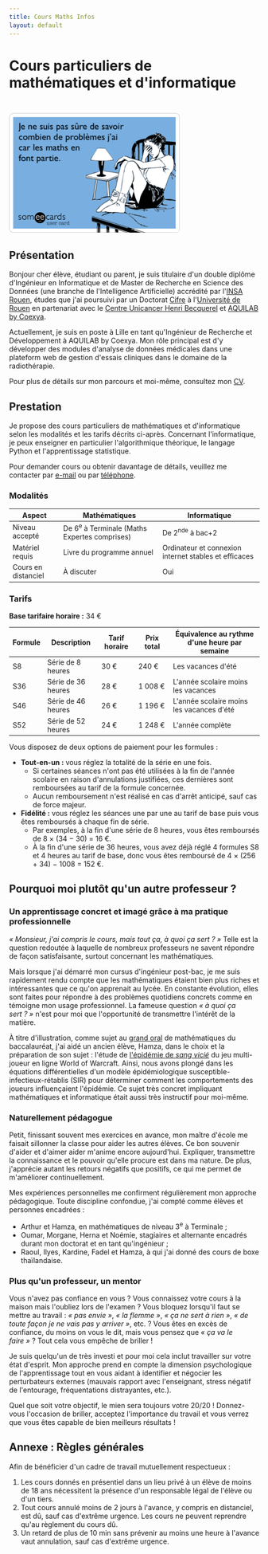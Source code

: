 ```yaml
---
title: Cours Maths Infos
layout: default
---
```


# Cours particuliers de mathématiques et d'informatique

<img alt="Humour — Je ne suis pas sûre de savoir combien de problèmes j'ai car les maths en font partie." class="center" src="assets/images/humour-pas-sure-nb-prb-maths.png" style="height: 240px; margin-top: 26px;">

## Présentation

Bonjour cher élève, étudiant ou parent, je suis titulaire d'un double diplôme d'Ingénieur en Informatique et de Master
de Recherche en Science des Données (une branche de l'Intelligence Artificielle) accrédité par
l'[INSA Rouen](https://www.insa-rouen.fr/formation/specialites-ingenieurses/informatique-et-technologie-de-linformation),
études que j'ai poursuivi par un Doctorat [Cifre](https://www.anrt.asso.fr/fr/le-dispositif-cifre-7844) à
l'[Université de Rouen](https://ed-miis.normandie-univ.fr/) en partenariat avec
le [Centre Unicancer Henri Becquerel](https://www.becquerel.fr/le-centre/la-recherche/recherche-fondamentale-et-translationnelle/)
et [AQUILAB by Coexya](https://www.aquilab.com).

Actuellement, je suis en poste à Lille en tant qu'Ingénieur de Recherche et Développement à AQUILAB by Coexya.
Mon rôle principal est d'y développer des modules d'analyse de données médicales dans une plateform web de gestion d'essais cliniques dans le domaine de la radiothérapie.

Pour plus de détails sur mon parcours et moi-même, consultez mon [CV](index.md).

## Prestation

Je propose des cours particuliers de mathématiques et d'informatique selon les modalités et les tarifs décrits ci-après.
Concernant l'informatique, je peux enseigner en particulier l'algorithmique théorique, le langage Python et l'apprentissage statistique.

Pour demander cours ou obtenir davantage de détails, veuillez me contacter par
<a href="{{ 'mailto:' ~ site.author.email ~ '?subject=Cours particuliers - Prénom NOM - Matières&body=(1) Modifiez l'objet du mail en précisant le nom complet de l'élève potentiel et les matières qui vous intéressent. (2) Renseignez directement vos disponibilités si vous les connaissez. (3) Renseignez votre numéro de téléphone pour être recontacté.'}}">
e-mail</a>
ou par
<a href="{{ 'tel:' ~ site.author.phone }}">téléphone</a>.

### Modalités

| Aspect              | Mathématiques                                             | Informatique                                          |
|---------------------|-----------------------------------------------------------|-------------------------------------------------------|
| Niveau accepté      | De 6<sup>e</sup> à Terminale (Maths Expertes comprises) | De 2<sup>nde</sup> à bac+2                            |
| Matériel requis     | Livre du programme annuel                                 | Ordinateur et connexion internet stables et efficaces |
| Cours en distanciel | À discuter                                                | Oui                                                   |

### Tarifs

**Base tarifaire horaire :** 34 €

| Formule | Description        | Tarif horaire | Prix total | Équivalence au rythme d'une heure par semaine |
|---------|--------------------|---------------|------------|-----------------------------------------------|
| S8      | Série de 8 heures  | 30 €          | 240 €      | Les vacances d'été                            |
| S36     | Série de 36 heures | 28 €          | 1 008 €    | L'année scolaire moins les vacances           |
| S46     | Série de 46 heures | 26 €          | 1 196 €    | L'année scolaire moins les vacances d'été     |
| S52     | Série de 52 heures | 24 €          | 1 248 €    | L'année complète                              |

Vous disposez de deux options de paiement pour les formules :
* **Tout-en-un :** vous réglez la totalité de la série en une fois.
  * Si certaines séances n'ont pas été utilisées à la fin de l'année scolaire en raison d'annulations justifiées, ces dernières sont remboursées au tarif de la formule concernée. 
  * Aucun remboursement n'est réalisé en cas d'arrêt anticipé, sauf cas de force majeur.
* **Fidélité :** vous réglez les séances une par une au tarif de base puis vous êtes remboursés à chaque fin de série. 
  * Par exemples, à la fin d'une série de 8 heures, vous êtes remboursés de 8 × (34 − 30) = 16 €. 
  * À la fin d'une série de 36 heures, vous avez déjà réglé 4 formules S8 et 4 heures au tarif de base, donc vous êtes remboursé de 4 × (256 + 34) − 1008 = 152 €.

## Pourquoi moi plutôt qu'un autre professeur ?

### Un apprentissage concret et imagé grâce à ma pratique professionnelle

_« Monsieur, j'ai compris le cours, mais tout ça, à quoi ça sert ? »_ Telle est la question redoutée à laquelle de
nombreux professeurs ne savent répondre de façon satisfaisante, surtout concernant les mathématiques.

Mais lorsque j'ai démarré mon cursus d'ingénieur post-bac, je me suis rapidement rendu compte que les mathématiques étaient bien plus riches et intéressantes que ce qu'on apprenait au lycée.
En constante évolution, elles sont faites pour répondre à des problèmes quotidiens concrets comme en témoigne mon usage professionnel.
La fameuse question _« à
quoi ça sert ? »_ n'est pour moi que l'opportunité de transmettre l'intérêt de la matière.

À titre d'illustration, comme sujet
au [grand oral](https://www.education.gouv.fr/reussir-au-lycee/baccalaureat-comment-se-passe-le-grand-oral-100028) de
mathématiques du baccalauréat, j'ai aidé un ancien élève, Hamza, dans le choix et la préparation de son sujet : l'étude
de [l'épidémie de _sang vicié_](https://fr.wikipedia.org/wiki/Incident_du_sang_vicié) du jeu multi-joueur en ligne World of Warcraft.
Ainsi, nous avons plongé dans les équations différentielles d'un modèle
épidémiologique susceptible-infectieux-rétablis (SIR) pour déterminer comment les comportements des joueurs influençaient l'épidémie. Ce sujet très
concret impliquant mathématiques et informatique était aussi très instructif pour moi-même.

### Naturellement pédagogue

Petit, finissant souvent mes exercices en avance, mon maître d'école me faisait sillonner la classe pour aider les autres élèves.
Ce bon souvenir d'aider et d'aimer aider m'anime encore aujourd'hui.
Expliquer, transmettre la connaissance et le pouvoir qu'elle procure est dans ma nature.
De plus, j'apprécie autant les retours négatifs que positifs, ce qui me permet de m'améliorer continuellement.

Mes expériences personnelles me confirment régulièrement mon approche pédagogique.
Toute discipline confondue, j'ai compté comme élèves et personnes encadrées :

* Arthur et Hamza, en mathématiques de niveau 3<sup>e</sup> à Terminale ;
* Oumar, Morgane, Herna et Noémie, stagiaires et alternante encadrés durant mon doctorat et en tant qu'ingénieur ;
* Raoul, Ilyes, Kardine, Fadel et Hamza, à qui j'ai donné des cours de boxe thaïlandaise.

### Plus qu'un professeur, un mentor

Vous n'avez pas confiance en vous ? Vous connaissez votre cours à la maison mais l'oubliez lors de l'examen ? Vous
bloquez lorsqu'il faut se mettre au travail : _« pas envie »_, _« la flemme »_, _« ça ne sert à rien »_, _« de toute
façon je ne vais pas y arriver »_, etc. ? Vous êtes en excès de confiance, du moins on vous le dit, mais vous pensez que
_« ça va le faire »_ ?
Tout cela vous empêche de briller !

Je suis quelqu'un de très investi et pour moi cela inclut travailler sur votre état d'esprit. Mon approche prend en compte la dimension psychologique de l'apprentissage tout en vous aidant à identifier et négocier les perturbateurs externes (mauvais rapport avec l'enseignant, stress négatif de l'entourage, fréquentations distrayantes, etc.).

Quel que soit votre objectif, le mien sera toujours votre 20/20 ! Donnez-vous l'occasion de briller, acceptez l'importance du travail et vous verrez que vous êtes capable de bien meilleurs résultats !

## Annexe : Règles générales

Afin de bénéficier d'un cadre de travail mutuellement respectueux :
1. Les cours donnés en présentiel dans un lieu privé à un élève de moins de 18 ans nécessitent la présence d'un responsable légal de l'élève ou d'un tiers.
1. Tout cours annulé moins de 2 jours à l'avance, y compris en distanciel, est dû, sauf cas d'extrême urgence. Les cours ne peuvent reprendre qu'au règlement du cours dû.
1. Un retard de plus de 10 min sans prévenir au moins une heure à l'avance vaut annulation, sauf cas d'extrême urgence.